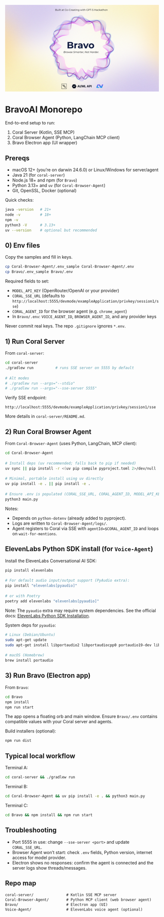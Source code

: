 <p align="center">
  <img src="./assets/Built_at_Co-Creating_with_GPT-5_Hackathon.png" alt="Bravo Banner" width="800"/>
</p>

# BravoAI Monorepo

End-to-end setup to run:
1) Coral Server (Kotlin, SSE MCP)
2) Coral Browser Agent (Python, LangChain MCP client)
3) Bravo Electron app (UI wrapper)

## Prereqs
- macOS 12+ (you’re on darwin 24.6.0) or Linux/Windows for server/agent
- Java 21 (for `coral-server`)
- Node.js 18+ and npm (for `Bravo`)
- Python 3.13+ and `uv` (for `Coral-Browser-Agent`)
- Git, OpenSSL, Docker (optional)

Quick checks:
```bash
java -version   # 21+
node -v         # 18+
npm -v
python3 -V      # 3.13+
uv --version    # optional but recommended
```

## 0) Env files
Copy the samples and fill in keys.

```bash
cp Coral-Browser-Agent/.env_sample Coral-Browser-Agent/.env
cp Bravo/.env_sample Bravo/.env
```

Required fields to set:
- `MODEL_API_KEY` (OpenRouter/OpenAI or your provider)
- `CORAL_SSE_URL` (defaults to `http://localhost:5555/devmode/exampleApplication/privkey/session1/sse`)
- `CORAL_AGENT_ID` for the browser agent (e.g. `chrome_agent`)
- In `Bravo/.env`: `VOICE_AGENT_ID`, `BROWSER_AGENT_ID`, and any provider keys

Never commit real keys. The repo `.gitignore` ignores `*.env`.

## 1) Run Coral Server

From `coral-server`:
```bash
cd coral-server
./gradlew run          # runs SSE server on 5555 by default

# Alt modes
# ./gradlew run --args="--stdio"
# ./gradlew run --args="--sse-server 5555"
```

Verify SSE endpoint:
```
http://localhost:5555/devmode/exampleApplication/privkey/session1/sse
```

More details in `coral-server/README.md`.

## 2) Run Coral Browser Agent

From `Coral-Browser-Agent` (uses Python, LangChain, MCP client):
```bash
cd Coral-Browser-Agent

# Install deps (uv recommended; falls back to pip if needed)
uv sync || pip install -r <(uv pip compile pyproject.toml 2>/dev/null || echo '') || pip install -U pip && pip install -r requirements.txt || pip install -e .

# Minimal, portable install using uv directly
uv pip install -e . || pip install -e .

# Ensure .env is populated (CORAL_SSE_URL, CORAL_AGENT_ID, MODEL_API_KEY, etc.)
python3 main.py
```

Notes:
- Depends on `python-dotenv` (already added to pyproject).
- Logs are written to `Coral-Browser-Agent/logs/`.
- Agent registers to Coral via SSE with `agentId=$CORAL_AGENT_ID` and loops on `wait-for-mentions`.

## ElevenLabs Python SDK install (for `Voice-Agent`)

Install the ElevenLabs Conversational AI SDK:

```bash
pip install elevenlabs

# For default audio input/output support (PyAudio extra):
pip install "elevenlabs[pyaudio]"

# or with Poetry
poetry add elevenlabs "elevenlabs[pyaudio]"
```

Note: The `pyaudio` extra may require system dependencies. See the official docs: [ElevenLabs Python SDK Installation](https://elevenlabs.io/docs/conversational-ai/libraries/python#installation).

System deps for `pyaudio`:

```bash
# Linux (Debian/Ubuntu)
sudo apt-get update
sudo apt-get install libportaudio2 libportaudiocpp0 portaudio19-dev libasound-dev libsndfile1-dev -y

# macOS (Homebrew)
brew install portaudio
```

## 3) Run Bravo (Electron app)

From `Bravo`:
```bash
cd Bravo
npm install
npm run start
```

The app opens a floating orb and main window. Ensure `Bravo/.env` contains compatible values with your Coral server and agents.

Build installers (optional):
```bash
npm run dist
```

## Typical local workflow
Terminal A:
```bash
cd coral-server && ./gradlew run
```

Terminal B:
```bash
cd Coral-Browser-Agent && uv pip install -e . && python3 main.py
```

Terminal C:
```bash
cd Bravo && npm install && npm run start
```

## Troubleshooting
- Port 5555 in use: change `--sse-server <port>` and update `CORAL_SSE_URL`.
- Browser Agent won’t start: check `.env` fields, Python version, internet access for model provider.
- Electron shows no responses: confirm the agent is connected and the server logs show threads/messages.

## Repo map
```
coral-server/               # Kotlin SSE MCP server
Coral-Browser-Agent/        # Python MCP client (web browser agent)
Bravo/                      # Electron app (UI)
Voice-Agent/                # ElevenLabs voice agent (optional)
```

